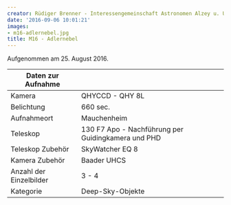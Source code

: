 ```yaml
---
creator: Rüdiger Brenner - Interessengemeinschaft Astronomen Alzey u. Umland e.V.
date: '2016-09-06 10:01:21'
images:
- m16-adlernebel.jpg
title: M16 - Adlernebel
---
```

Aufgenommen am 25. August 2016.

| Daten zur Aufnahme | |
| - | - |
| Kamera | QHYCCD - QHY 8L |
| Belichtung | 660 sec. |
| Aufnahmeort | Mauchenheim |
| Teleskop | 130 F7 Apo - Nachführung per Guidingkamera und PHD |
| Teleskop Zubehör | SkyWatcher EQ 8 |
| Kamera Zubehör | Baader UHCS |
| Anzahl der Einzelbilder | 3 - 4 |
| Kategorie | Deep-Sky-Objekte |

